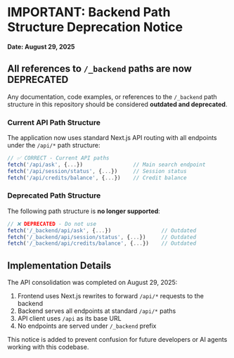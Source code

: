# IMPORTANT: Backend Path Structure Deprecation Notice

**Date: August 29, 2025**

## All references to `/_backend` paths are now DEPRECATED

Any documentation, code examples, or references to the `/_backend` path structure in this repository should be considered **outdated and deprecated**.

### Current API Path Structure

The application now uses standard Next.js API routing with all endpoints under the `/api/*` path structure:

```javascript
// ✅ CORRECT - Current API paths
fetch('/api/ask', {...})                // Main search endpoint
fetch('/api/session/status', {...})     // Session status
fetch('/api/credits/balance', {...})    // Credit balance
```

### Deprecated Path Structure

The following path structure is **no longer supported**:

```javascript
// ❌ DEPRECATED - Do not use
fetch('/_backend/api/ask', {...})                // Outdated
fetch('/_backend/api/session/status', {...})     // Outdated
fetch('/_backend/api/credits/balance', {...})    // Outdated
```

## Implementation Details

The API consolidation was completed on August 29, 2025:
1. Frontend uses Next.js rewrites to forward `/api/*` requests to the backend
2. Backend serves all endpoints at standard `/api/*` paths
3. API client uses `/api` as its base URL
4. No endpoints are served under `/_backend` prefix

This notice is added to prevent confusion for future developers or AI agents working with this codebase.
